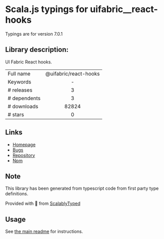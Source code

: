 
# Scala.js typings for uifabric__react-hooks

Typings are for version 7.0.1

## Library description:
UI Fabric React hooks.

|                    |                 |
| ------------------ | :-------------: |
| Full name          | @uifabric/react-hooks |
| Keywords           | - |
| # releases         | 3 |
| # dependents       | 3 |
| # downloads        | 82824 |
| # stars            | 0 |

## Links
- [Homepage](https://github.com/OfficeDev/office-ui-fabric-react#readme)
- [Bugs](https://github.com/OfficeDev/office-ui-fabric-react/issues)
- [Repository](https://github.com/OfficeDev/office-ui-fabric-react)
- [Npm](https://www.npmjs.com/package/%40uifabric%2Freact-hooks)
    


## Note
This library has been generated from typescript code from first party type definitions.

Provided with :purple_heart: from [ScalablyTyped](https://github.com/oyvindberg/ScalablyTyped)

## Usage
See [the main readme](../../readme.md) for instructions.


